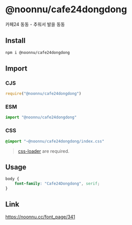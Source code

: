 # @noonnu/cafe24dongdong
카페24 동동 - 추워서 발을 동동

## Install
```sh
npm i @noonnu/cafe24dongdong
```
## Import
### CJS
```js
require("@noonnu/cafe24dongdong")
```
### ESM
```js
import "@noonnu/cafe24dongdong"
```
### CSS 
```css
@import "~@noonnu/cafe24dongdong/index.css"
```
> [css-loader](https://github.com/webpack-contrib/css-loader) are required.

## Usage
```css
body {
    font-family: "Cafe24Dongdong", serif;
}
```

## Link
https://noonnu.cc/font_page/341